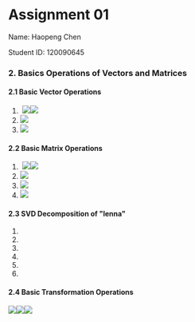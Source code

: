# Assignment 01

Name: Haopeng Chen

Student ID: 120090645

### 2. Basics Operations of Vectors and Matrices

#### 2.1 Basic Vector Operations

1. ​                                                                 ![](/run/media/luke/Data/CSC4140/CSC4140_Proj1/120090645_HW_01.assets/21-1.png)![](/run/media/luke/Data/CSC4140/CSC4140_Proj1/120090645_HW_01.assets/21-2.png)
2. ![](/run/media/luke/Data/CSC4140/CSC4140_Proj1/120090645_HW_01.assets/21-3.png)
3. ![](/run/media/luke/Data/CSC4140/CSC4140_Proj1/120090645_HW_01.assets/21-4.png)

#### 2.2 Basic Matrix Operations

1. ​                                              ![](/run/media/luke/Data/CSC4140/CSC4140_Proj1/120090645_HW_01.assets/22-1.png)![](/run/media/luke/Data/CSC4140/CSC4140_Proj1/120090645_HW_01.assets/22-2.png)
2.  ![](/run/media/luke/Data/CSC4140/CSC4140_Proj1/120090645_HW_01.assets/22-3.png)
3.  ![](/run/media/luke/Data/CSC4140/CSC4140_Proj1/120090645_HW_01.assets/22-4.png)
4.  ![](/run/media/luke/Data/CSC4140/CSC4140_Proj1/120090645_HW_01.assets/22-5.png)

#### 2.3 SVD Decomposition of "lenna"

1. 
2.  
3.  
4.  
5.  
6.  

#### 2.4 Basic Transformation Operations

![](/run/media/luke/Data/CSC4140/CSC4140_Proj1/120090645_HW_01.assets/24-1.png)![](/run/media/luke/Data/CSC4140/CSC4140_Proj1/120090645_HW_01.assets/24-2.png)![](/run/media/luke/Data/CSC4140/CSC4140_Proj1/120090645_HW_01.assets/24-3.png)
